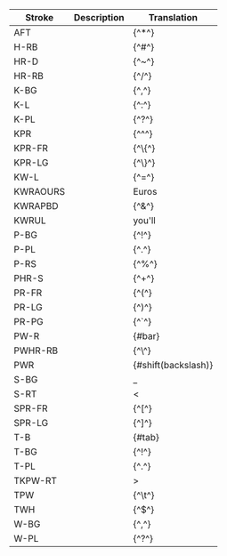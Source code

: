 
| Stroke   | Description | Translation         |
|----------|-------------|---------------------|
| AFT      |             | {^*^}               |
| H-RB     |             | {^#^}               |
| HR-D     |             | {^~^}               |
| HR-RB    |             | {^/^}               |
| K-BG     |             | {^,^}               |
| K-L      |             | {^:^}               |
| K-PL     |             | {^?^}               |
| KPR      |             | {^^^}               |
| KPR-FR   |             | {^\\{^}             |
| KPR-LG   |             | {^\\}^}             |
| KW-L     |             | {^=^}               |
| KWRAOURS |             | Euros               |
| KWRAPBD  |             | {^&^}               |
| KWRUL    |             | you'll              |
| P-BG     |             | {^!^}               |
| P-PL     |             | {^.^}               |
| P-RS     |             | {^%^}               |
| PHR-S    |             | {^+^}               |
| PR-FR    |             | {^(^}               |
| PR-LG    |             | {^)^}               |
| PR-PG    |             | {^`^}               |
| PW-R     |             | {#bar}              |
| PWHR-RB  |             | {^\\^}              |
| PWR      |             | {#shift(backslash)} |
| S-BG     |             | _                   |
| S-RT     |             | <                   |
| SPR-FR   |             | {^[^}               |
| SPR-LG   |             | {^]^}               |
| T-B      |             | {#tab}              |
| T-BG     |             | {^!^}               |
| T-PL     |             | {^.^}               |
| TKPW-RT  |             | >                   |
| TPW      |             | {^\t^}              |
| TWH      |             | {^$^}               |
| W-BG     |             | {^,^}               |
| W-PL     |             | {^?^}               |
